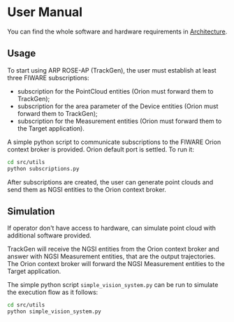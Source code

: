 # User Manual

You can find the whole software and hardware requirements in [Architecture](architecture.md).

## Usage

To start using ARP ROSE-AP (TrackGen), the user must establish at least three FIWARE subscriptions:
- subscription for the PointCloud entities (Orion must forward them to TrackGen);
- subscription for the area parameter of the Device entities (Orion must forward them to TrackGen);
- subscription for the Measurement entities (Orion must forward them to the Target application).

A simple python script to communicate subscriptions to the FIWARE Orion context broker is provided. 
Orion default port is settled. To run it:

```sh
cd src/utils
python subscriptions.py
```

After subscriptions are created, the user can generate point clouds and send them as NGSI entities to the Orion context broker.

## Simulation

If operator don't have access to hardware, can simulate point cloud with additional software provided.

TrackGen will receive the NGSI entities from the Orion context broker and answer with NGSI Measurement entities, that are the output trajectories. 
The Orion context broker will forward the NGSI Measurement entities to the Target application.

The simple python script ```simple_vision_system.py``` can be run to simulate the execution flow as it follows:
```sh
cd src/utils
python simple_vision_system.py
``` 
